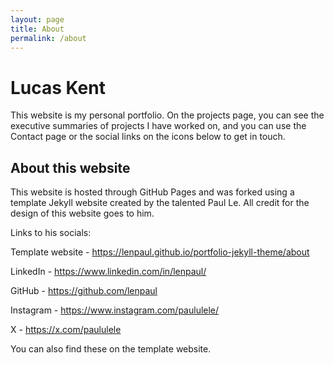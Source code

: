 ```yaml
---
layout: page
title: About
permalink: /about
---
```


# Lucas Kent

This website is my personal portfolio. On the projects page, you can see the executive summaries of projects I have worked on, and you can use the Contact page or the social links on the icons below to get in touch.

About this website
---
This website is hosted through GitHub Pages and was forked using a template Jekyll website created by the talented Paul Le. All credit for the design of this website goes to him.

Links to his socials:

Template website - https://lenpaul.github.io/portfolio-jekyll-theme/about

LinkedIn - https://www.linkedin.com/in/lenpaul/

GitHub - https://github.com/lenpaul

Instagram - https://www.instagram.com/paululele/

X - https://x.com/paululele

You can also find these on the template website.
